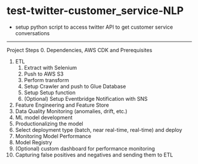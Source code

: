 # test-twitter-customer_service-NLP

* setup python script to access twitter API to get customer service conversations

---
Project Steps
0. Dependencies, AWS CDK and Prerequisites
1. ETL
    1. Extract with Selenium
    2. Push to AWS S3
    3. Perform transform
    4. Setup Crawler and push to Glue Database
    5. Setup Setup function
    6. (Optional) Setup Eventbridge Notification with SNS
2. Feature Engineering and Feature Store
3. Data Quality Monitoring (anomalies, drift, etc.)
4. ML model development
5. Productionalizing the model
6. Select deployment type (batch, near real-time, real-time) and deploy
7. Monitoring Model Performance
8. Model Registry
9. (Optional) custom dashboard for performance monitoring
10. Capturing false positives and negatives and sending them to ETL
